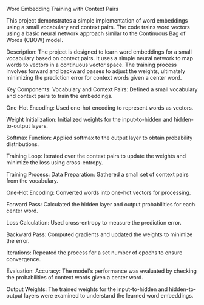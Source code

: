 Word Embedding Training with Context Pairs


This project demonstrates a simple implementation of word embeddings using a small vocabulary and context pairs. The code trains word vectors using a basic neural network approach similar to the Continuous Bag of Words (CBOW) model.

Description:
The project is designed to learn word embeddings for a small vocabulary based on context pairs. It uses a simple neural network to map words to vectors in a continuous vector space. The training process involves forward and backward passes to adjust the weights, ultimately minimizing the prediction error for context words given a center word.

Key Components:
Vocabulary and Context Pairs: Defined a small vocabulary and context pairs to train the embeddings.

One-Hot Encoding: Used one-hot encoding to represent words as vectors.

Weight Initialization: Initialized weights for the input-to-hidden and hidden-to-output layers.

Softmax Function: Applied softmax to the output layer to obtain probability distributions.

Training Loop: Iterated over the context pairs to update the weights and minimize the loss using cross-entropy.

Training Process:
Data Preparation: Gathered a small set of context pairs from the vocabulary.

One-Hot Encoding: Converted words into one-hot vectors for processing.

Forward Pass: Calculated the hidden layer and output probabilities for each center word.

Loss Calculation: Used cross-entropy to measure the prediction error.

Backward Pass: Computed gradients and updated the weights to minimize the error.

Iterations: Repeated the process for a set number of epochs to ensure convergence.

Evaluation:
Accuracy: The model's performance was evaluated by checking the probabilities of context words given a center word.

Output Weights: The trained weights for the input-to-hidden and hidden-to-output layers were examined to understand the learned word embeddings.
